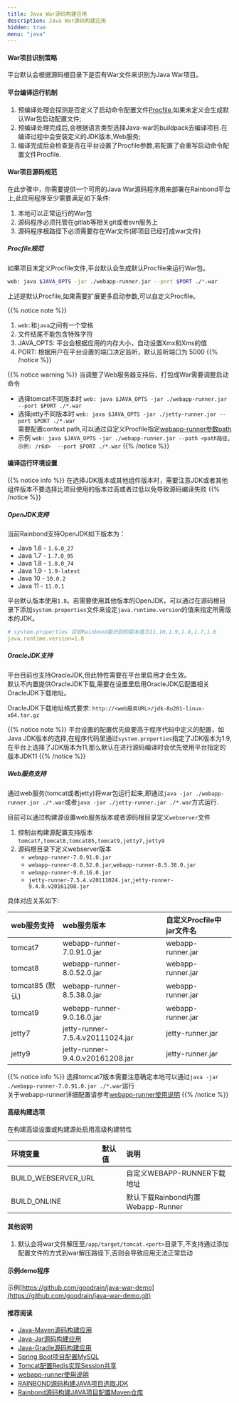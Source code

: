 ```yaml
---
title: Java War源码构建应用
description: Java War源码构建应用
hidden: true
menu: "java"
---
```


#### War项目识别策略
平台默认会根据源码根目录下是否有War文件来识别为Java War项目。

#### 平台编译运行机制

1. 预编译处理会探测是否定义了启动命令配置文件[Procfile](../../etc/procfile/),如果未定义会生成默认War包启动配置文件;
2. 预编译处理完成后,会根据语言类型选择Java-war的buildpack去编译项目.在编译过程中会安装定义的JDK版本,Web服务;
3. 编译完成后会检查是否在平台设置了Procfile参数,若配置了会重写启动命令配置文件Procfile.

#### War项目源码规范

在此步骤中，你需要提供一个可用的Java War源码程序用来部署在Rainbond平台上,此应用程序至少需要满足如下条件:

1. 本地可以正常运行的War包
2. 源码程序必须托管在gitlab等相关git或者svn服务上
3. 源码程序根路径下必须需要存在War文件(即项目已经打成war文件)

##### Procfile规范

如果项目未定义Procfile文件,平台默认会生成默认Procfile来运行War包。

```bash
web: java $JAVA_OPTS -jar ./webapp-runner.jar --port $PORT ./*.war
```

上述是默认Procfile,如果需要扩展更多启动参数,可以自定义Procfile。

{{% notice note %}}
1. `web:`和`java`之间有一个空格
2. 文件结尾不能包含特殊字符
3. JAVA_OPTS: 平台会根据应用的内存大小，自动设置Xmx和Xms的值
4. PORT: 根据用户在平台设置的端口决定监听，默认监听端口为 5000
{{% /notice %}}

{{% notice warning %}}
当调整了Web服务器支持后，打包成War需要调整启动命令  
- 选择tomcat不同版本时 `web: java $JAVA_OPTS -jar ./webapp-runner.jar --port $PORT ./*.war`  
- 选择jetty不同版本时 `web: java $JAVA_OPTS -jar ./jetty-runner.jar --port $PORT ./*.war`  
需要配置context path,可以通过自定义Procfile指定[webapp-runner参数path](https://github.com/jsimone/webapp-runner#options)  
- 示例 `web: java $JAVA_OPTS -jar ./webapp-runner.jar --path <path路径,示例: /r6d>  --port $PORT ./*.war` 
{{% /notice %}}

#### 编译运行环境设置

{{% notice info %}}
在选择JDK版本或其他组件版本时，需要注意JDK或者其他组件版本不要选择比项目使用的版本过高或者过低以免导致源码编译失败
{{% /notice %}}

##### OpenJDK支持

当前Rainbond支持OpenJDK如下版本为：

- Java 1.6 - `1.6.0_27`
- Java 1.7 - `1.7.0_95`
- Java 1.8 - `1.8.0_74`
- Java 1.9 - `1.9-latest`
- Java 10  - `10.0.2`
- Java 11  - `11.0.1`

平台默认版本使用`1.8`。若需要使用其他版本的OpenJDK，可以通过在源码根目录下添加`system.properties`文件来设定`java.runtime.version`的值来指定所需版本的JDK。

```yaml
# system.properties 目前Rainbond能识别的版本值为11,10,1.9,1.8,1.7,1.6
java.runtime.version=1.8
```

##### OracleJDK支持

平台目前也支持OracleJDK,但此特性需要在平台里启用才会生效。  
默认不内置提供OracleJDK下载,需要在设置里启用OracleJDK后配置相关OracleJDK下载地址。

OracleJDK下载地址格式要求: `http://<web服务URL>/jdk-8u201-linux-x64.tar.gz`

{{% notice note %}}
平台设置的配置优先级要高于程序代码中定义的配置，如Java JDK版本的选择,在程序代码里通过`system.properties`指定了JDK版本为1.9,在平台上选择了JDK版本为11,那么默认在进行源码编译时会优先使用平台指定的版本JDK11
{{% /notice %}}

##### Web服务支持

通过web服务(tomcat或者jetty)将war包运行起来,即通过`java -jar ./webapp-runner.jar ./*.war`或者`java -jar ./jetty-runner.jar ./*.war`方式运行.

目前可以通过构建源设置web服务版本或者源码根目录定义`webserver`文件

1. 控制台构建源配置支持版本 `tomcat7,tomcat8,tomcat85,tomcat9,jetty7,jetty9`  
2. 源码根目录下定义webserver版本 
    - `webapp-runner-7.0.91.0.jar`
    - `webapp-runner-8.0.52.0.jar`,`webapp-runner-8.5.38.0.jar`
    - `webapp-runner-9.0.16.0.jar`
    - `jetty-runner-7.5.4.v20111024.jar`,`jetty-runner-9.4.0.v20161208.jar`  

具体对应关系如下:

| web服务支持     | web服务版本        | 自定义Procfile中jar文件名                    |
| :------- | :----------- | :----------------------- |
| tomcat7   | webapp-runner-7.0.91.0.jar | webapp-runner.jar |
| tomcat8 | webapp-runner-8.0.52.0.jar | webapp-runner.jar |
| tomcat85 (默认) | webapp-runner-8.5.38.0.jar | webapp-runner.jar |
| tomcat9 | webapp-runner-9.0.16.0.jar | webapp-runner.jar |
| jetty7 | jetty-runner-7.5.4.v20111024.jar | jetty-runner.jar |
| jetty9 | jetty-runner-9.4.0.v20161208.jar | jetty-runner.jar |

{{% notice info %}}
选择tomcat7版本需要注意确定本地可以通过`java -jar ./webapp-runner-7.0.91.0.jar ./*.war`运行  
关于webapp-runner详细配置请参考[webapp-runner使用说明](/docs/user-manual/app-creation/language-support/java_more/webapp-runner/)
{{% /notice %}}

#### 高级构建选项

在构建高级设置或构建源处启用高级构建特性

| 环境变量     | 默认值        | 说明                     |
| :------- | :----------- | :----------------------- |
| BUILD_WEBSERVER_URL   |         | 自定义WEBAPP-RUNNER下载地址                    |
| BUILD_ONLINE |  | 默认下载Rainbond内置Webapp-Runner |

#### 其他说明

1. 默认会将war文件解压至`/app/target/tomcat.<port>`目录下,不支持通过添加配置文件的方式到war解压路径下,否则会导致应用无法正常启动

#### 示例demo程序

示例[https://github.com/goodrain/java-war-demo](https://github.com/goodrain/java-war-demo.git)

#### 推荐阅读

- [Java-Maven源码构建应用](../java-maven/)
- [Java-Jar源码构建应用](../java-jar/)
- [Java-Gradle源码构建应用](../java-gradle/)
- [Spring Boot项目配置MySQL](../spring-boot-mysql/)
- [Tomcat配置Redis实现Session共享](../tomcat-redis-session)
- [webapp-runner使用说明](/docs/user-manual/app-creation/language-support/java_more/webapp-runner/)
- [RAINBOND源码构建JAVA项目选取JDK](/docs/advanced-scenarios/devops/how-to-select-jdk/)
- [Rainbond源码构建JAVA项目配置Maven仓库](/docs/advanced-scenarios/devops/how-to-config-maven/)
